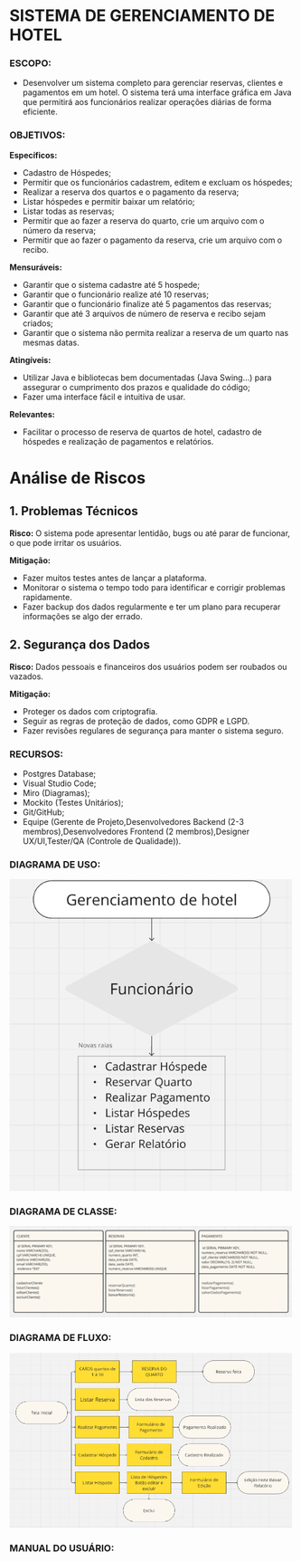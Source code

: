 # SISTEMA DE GERENCIAMENTO DE HOTEL

### ESCOPO:

- Desenvolver um sistema completo para gerenciar reservas, clientes e pagamentos em um hotel. O sistema terá uma interface gráfica em Java que permitirá aos funcionários realizar operações diárias de forma eficiente.

### OBJETIVOS: 
**Específicos:**

- Cadastro de Hóspedes;
- Permitir que os funcionários cadastrem, editem e excluam os hóspedes;
- Realizar a reserva dos quartos e o pagamento da reserva;
- Listar hóspedes e permitir baixar um relatório;
- Listar todas as reservas;
- Permitir que ao fazer a reserva do quarto, crie um arquivo com o número da reserva;
- Permitir que ao fazer o pagamento da reserva, crie um arquivo com o recibo.

**Mensuráveis:**

- Garantir que o sistema cadastre até 5 hospede;
- Garantir que o funcionário realize até 10 reservas;
- Garantir que o funcionário finalize até 5 pagamentos das reservas;
- Garantir que até 3 arquivos de número de reserva e recibo sejam criados;
- Garantir que o sistema não permita realizar a reserva de um quarto nas mesmas datas.

**Atingíveis:**

- Utilizar Java e bibliotecas bem documentadas (Java Swing...) para assegurar o cumprimento dos prazos e qualidade do código;
- Fazer uma interface fácil e intuitiva de usar.

**Relevantes:**

- Facilitar o processo de reserva de quartos de hotel, cadastro de hóspedes e realização de pagamentos e relatórios.

# Análise de Riscos


## 1. Problemas Técnicos
**Risco:** O sistema pode apresentar lentidão, bugs ou até parar de funcionar, o que pode irritar os usuários.

**Mitigação:**
- Fazer muitos testes antes de lançar a plataforma.
- Monitorar o sistema o tempo todo para identificar e corrigir problemas rapidamente.
- Fazer backup dos dados regularmente e ter um plano para recuperar informações se algo der errado.

## 2. Segurança dos Dados
**Risco:** Dados pessoais e financeiros dos usuários podem ser roubados ou vazados.

**Mitigação:**
- Proteger os dados com criptografia.
- Seguir as regras de proteção de dados, como GDPR e LGPD.
- Fazer revisões regulares de segurança para manter o sistema seguro.


### RECURSOS:

- Postgres Database;
- Visual Studio Code;
- Miro (Diagramas);
- Mockito (Testes Unitários);
- Git/GitHub;
- Equipe (Gerente de Projeto,Desenvolvedores Backend (2-3 membros),Desenvolvedores Frontend (2 membros),Designer UX/UI,Tester/QA (Controle de Qualidade)).


### DIAGRAMA DE USO:
<p><img src="img/DiagramaUso.png" width="500px">

### DIAGRAMA DE CLASSE:
<p><img src="img/DiagramaClasse.png" width="500px">

### DIAGRAMA DE FLUXO:

<p><img src="img/DiagramaFluxo.png" width="500px">

### MANUAL DO USUÁRIO:
